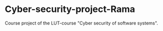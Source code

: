 # Cyber-security-project-Rama
Course project of the LUT-course "Cyber security of software systems".

